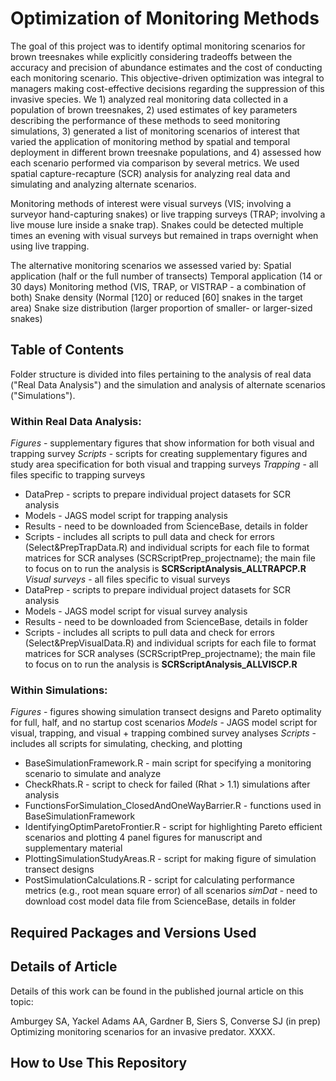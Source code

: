 # Optimization of Monitoring Methods

The goal of this project was to identify optimal monitoring scenarios for brown treesnakes while explicitly considering tradeoffs between the accuracy and precision of abundance estimates and the cost of conducting each monitoring scenario. This objective-driven optimization was integral to managers making cost-effective decisions regarding the suppression of this invasive species. We 1) analyzed real monitoring data collected in a population of brown treesnakes, 2) used estimates of key parameters describing the performance of these methods to seed monitoring simulations, 3) generated a list of monitoring scenarios of interest that varied the application of monitoring method by spatial and temporal deployment in different brown treesnake populations, and 4) assessed how each scenario performed via comparison by several metrics. We used spatial capture-recapture (SCR) analysis for analyzing real data and simulating and analyzing alternate scenarios.

Monitoring methods of interest were visual surveys (VIS; involving a surveyor hand-capturing snakes) or live trapping surveys (TRAP; involving a live mouse lure inside a snake trap). Snakes could be detected multiple times an evening with visual surveys but remained in traps overnight when using live trapping.

The alternative monitoring scenarios we assessed varied by:
Spatial application (half or the full number of transects)
Temporal application (14 or 30 days)
Monitoring method (VIS, TRAP, or VISTRAP - a combination of both)
Snake density (Normal [120] or reduced [60] snakes in the target area)
Snake size distribution (larger proportion of smaller- or larger-sized snakes)

## Table of Contents

Folder structure is divided into files pertaining to the analysis of real data ("Real Data Analysis") and the simulation and analysis of alternate scenarios ("Simulations").

### Within Real Data Analysis:
*Figures* - supplementary figures that show information for both visual and trapping survey
*Scripts* - scripts for creating supplementary figures and study area specification for both visual and trapping surveys
*Trapping* - all files specific to trapping surveys
+ DataPrep - scripts to prepare individual project datasets for SCR analysis
+ Models - JAGS model script for trapping analysis
+ Results - need to be downloaded from ScienceBase, details in folder
+ Scripts - includes all scripts to pull data and check for errors (Select&PrepTrapData.R) and individual scripts for each file to format matrices for SCR analyses (SCRScriptPrep_projectname); the main file to focus on to run the analysis is **SCRScriptAnalysis_ALLTRAPCP.R**
*Visual surveys* - all files specific to visual surveys
+ DataPrep - scripts to prepare individual project datasets for SCR analysis
+ Models - JAGS model script for visual survey analysis
+ Results - need to be downloaded from ScienceBase, details in folder
+ Scripts - includes all scripts to pull data and check for errors (Select&PrepVisualData.R) and individual scripts for each file to format matrices for SCR analyses (SCRScriptPrep_projectname); the main file to focus on to run the analysis is **SCRScriptAnalysis_ALLVISCP.R**

### Within Simulations:
*Figures* - figures showing simulation transect designs and Pareto optimality for full, half, and no startup cost scenarios
*Models* - JAGS model script for visual, trapping, and visual + trapping combined survey analyses
*Scripts* - includes all scripts for simulating, checking, and plotting
+ BaseSimulationFramework.R - main script for specifying a monitoring scenario to simulate and analyze
+ CheckRhats.R - script to check for failed (Rhat > 1.1) simulations after analysis
+ FunctionsForSimulation_ClosedAndOneWayBarrier.R - functions used in BaseSimulationFramework
+ IdentifyingOptimParetoFrontier.R - script for highlighting Pareto efficient scenarios and plotting 4 panel figures for manuscript and supplementary material
+ PlottingSimulationStudyAreas.R - script for making figure of simulation transect designs
+ PostSimulationCalculations.R - script for calculating performance metrics (e.g., root mean square error) of all scenarios
*simDat* - need to download cost model data file from ScienceBase, details in folder

## Required Packages and Versions Used


## Details of Article
Details of this work can be found in the published journal article on this topic:

Amburgey SA, Yackel Adams AA, Gardner B, Siers S, Converse SJ (in prep) Optimizing monitoring scenarios for an invasive predator. XXXX.

## How to Use This Repository
